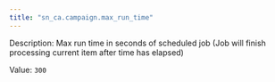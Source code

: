 ```yaml
---
title: "sn_ca.campaign.max_run_time"
---
```


Description: Max run time in seconds of scheduled job (Job will finish processing current item after time has elapsed)

Value: `300`